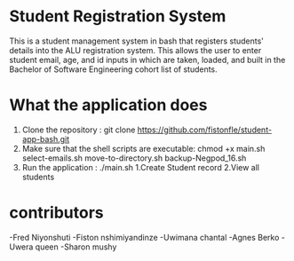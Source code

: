 # Student Registration System

This is a student management system in bash that registers students' details into the ALU registration system. This allows the user to enter student email, age, and id inputs in which are taken, loaded, and built in the Bachelor of Software Engineering cohort list of students.

# What the application does
1. Clone the repository : git clone https://github.com/fistonfle/student-app-bash.git
2. Make sure that the shell scripts are executable:
chmod +x main.sh select-emails.sh move-to-directory.sh backup-Negpod_16.sh
3. Run the application : ./main.sh
    1.Create Student record
    2.View all students
   
# contributors
-Fred Niyonshuti
-Fiston nshimiyandinze
-Uwimana chantal
-Agnes Berko
-Uwera queen
-Sharon mushy


